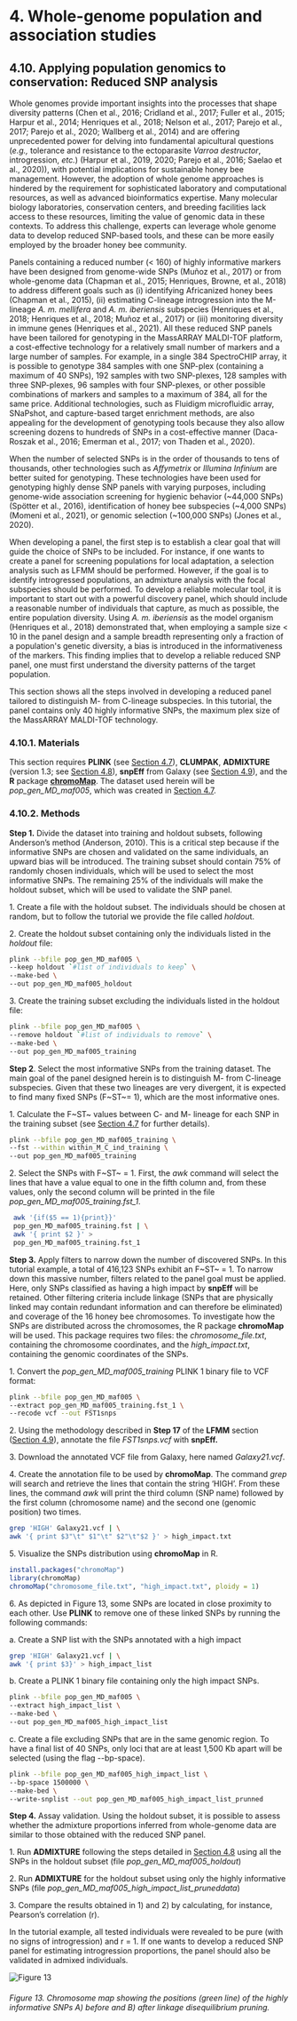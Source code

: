 # 4. Whole-genome population and association studies

## 4.10. Applying population genomics to conservation: Reduced SNP analysis

Whole genomes provide important insights into the processes that shape diversity patterns (Chen et al., 2016; Cridland et al., 2017; Fuller et al., 2015; Harpur et al., 2014; Henriques et al., 2018; Nelson et al., 2017; Parejo et al., 2017; Parejo et al., 2020; Wallberg et al., 2014) and are offering unprecedented power for delving into fundamental apicultural questions (*e.g.,* tolerance and resistance to the ectoparasite *Varroa destructor*, introgression, *etc.*) (Harpur et al., 2019, 2020; Parejo et al., 2016; Saelao et al., 2020)), with potential implications for sustainable honey bee management. However, the adoption of whole genome approaches is hindered by the requirement for sophisticated laboratory and computational resources, as well as advanced bioinformatics expertise. Many molecular biology laboratories, conservation centers, and breeding facilities lack access to these resources, limiting the value of genomic data in these contexts. To address this challenge, experts can leverage whole genome data to develop reduced SNP-based tools, and these can be more easily employed by the broader honey bee community.

Panels containing a reduced number (< 160) of highly informative markers have been designed from genome-wide SNPs (Muñoz et al., 2017) or from whole-genome data (Chapman et al., 2015; Henriques, Browne, et al., 2018) to address different goals such as (i) identifying Africanized honey bees (Chapman et al., 2015), (ii) estimating C-lineage introgression into the M-lineage *A. m. mellifera* and *A. m. iberiensis* subspecies (Henriques et al., 2018; Henriques et al., 2018; Muñoz et al., 2017) or (iii) monitoring diversity in immune genes (Henriques et al., 2021). All these reduced SNP panels have been tailored for genotyping in the MassARRAY MALDI-TOF platform, a cost-effective technology for a relatively small number of markers and a large number of samples. For example, in a single 384 SpectroCHIP array, it is possible to genotype 384 samples with one SNP-plex (containing a maximum of 40 SNPs), 192 samples with two SNP-plexes, 128 samples with three SNP-plexes, 96 samples with four SNP-plexes, or other possible combinations of markers and samples to a maximum of 384, all for the same price. Additional technologies, such as Fluidigm microfluidic array, SNaPshot, and capture-based target enrichment methods, are also appealing for the development of genotyping tools because they also allow screening dozens to hundreds of SNPs in a cost-effective manner (Daca-Roszak et al., 2016; Emerman et al., 2017; von Thaden et al., 2020).

When the number of selected SNPs is in the order of thousands to tens of thousands, other technologies such as *Affymetrix* or *Illumina* *Infinium* are better suited for genotyping. These technologies have been used for genotyping highly dense SNP panels with varying purposes, including genome-wide association screening for hygienic behavior (~44,000 SNPs) (Spötter et al., 2016), identification of honey bee subspecies (~4,000 SNPs) (Momeni et al., 2021), or genomic selection (~100,000 SNPs) (Jones et al., 2020).

When developing a panel, the first step is to establish a clear goal that will guide the choice of SNPs to be included. For instance, if one wants to create a panel for screening populations for local adaptation, a selection analysis such as LFMM should be performed. However, if the goal is to identify introgressed populations, an admixture analysis with the focal subspecies should be performed. To develop a reliable molecular tool, it is important to start out with a powerful discovery panel, which should include a reasonable number of individuals that capture, as much as possible, the entire population diversity. Using *A. m. iberiensis* as the model organism (Henriques et al., 2018) demonstrated that, when employing a sample size < 10 in the panel design and a sample breadth representing only a fraction of a population's genetic diversity, a bias is introduced in the informativeness of the markers. This finding implies that to develop a reliable reduced SNP panel, one must first understand the diversity patterns of the target population.

This section shows all the steps involved in developing a reduced panel tailored to distinguish M- from C-lineage subspecies. In this tutorial, the panel contains only 40 highly informative SNPs, the maximum plex size of the MassARRAY MALDI-TOF technology.

### 4.10.1. Materials

This section requires **PLINK** (see [Section 4.7](https://maevatecher.github.io/standard-methods-apis-omics/Part_4_7/)), **CLUMPAK**, **ADMIXTURE** (version 1.3; see [Section 4.8](https://maevatecher.github.io/standard-methods-apis-omics/Part_4_8/)), **snpEff** from Galaxy (see [Section 4.9](https://maevatecher.github.io/standard-methods-apis-omics/Part_4_9/)), and the **R** package [**chromoMap**](https://cran.r-project.org/web/packages/chromoMap/vignettes/chromoMap.html#Getting_Started). The dataset used herein will be *pop_gen_MD_maf005*, which was created in [Section 4.7](https://maevatecher.github.io/standard-methods-apis-omics/Part_4_7/).

### 4.10.2. Methods

**Step 1.** Divide the dataset into training and holdout subsets, following Anderson’s method (Anderson, 2010). This is a critical step because if the informative SNPs are chosen and validated on the same individuals, an upward bias will be introduced. The training subset should contain 75% of randomly chosen individuals, which will be used to select the most informative SNPs. The remaining 25% of the individuals will make the holdout subset, which will be used to validate the SNP panel.

1\. Create a file with the holdout subset. The individuals should be chosen at random, but to follow the tutorial we provide the file called *holdou*t.

2\. Create the holdout subset containing only the individuals listed in the *holdout* file:

``` bash
plink --bfile pop_gen_MD_maf005 \
--keep holdout `#list of individuals to keep` \
--make-bed \
--out pop_gen_MD_maf005_holdout
```

3\. Create the training subset excluding the individuals listed in the holdout file:

``` bash
plink --bfile pop_gen_MD_maf005 \
--remove holdout `#list of individuals to remove` \
--make-bed \
--out pop_gen_MD_maf005_training
```

**Step 2**. Select the most informative SNPs from the training dataset. The main goal of the panel designed herein is to distinguish M- from C-lineage subspecies. Given that these two lineages are very divergent, it is expected to find many fixed SNPs (F~ST~= 1), which are the most informative ones.

1\. Calculate the F~ST~ values between C- and M- lineage for each SNP in the training subset (see [Section 4.7](https://maevatecher.github.io/standard-methods-apis-omics/Part_4_7/) for further details).

``` bash
plink --bfile pop_gen_MD_maf005_training \
--fst --within within_M_C_ind_training \
--out pop_gen_MD_maf005_training
```

2\. Select the SNPs with F~ST~ = 1. First, the *awk* command will select the lines that have a value equal to one in the fifth column and, from these values, only the second column will be printed in the file *pop_gen_MD_maf005_training.fst_1*.

``` bash
 awk '{if($5 == 1){print}}'  
 pop_gen_MD_maf005_training.fst | \
 awk '{ print $2 }' > 
 pop_gen_MD_maf005_training.fst_1
```

**Step 3.** Apply filters to narrow down the number of discovered SNPs. In this tutorial example, a total of 416,123 SNPs exhibit an F~ST~ = 1. To narrow down this massive number, filters related to the panel goal must be applied. Here, only SNPs classified as having a high impact by **snpEff** will be retained. Other filtering criteria include linkage (SNPs that are physically linked may contain redundant information and can therefore be eliminated) and coverage of the 16 honey bee chromosomes. To investigate how the SNPs are distributed across the chromosomes, the R package **chromoMap** will be used. This package requires two files: the *chromosome_file.txt*, containing the chromosome coordinates, and the *high_impact.txt*, containing the genomic coordinates of the SNPs.

1\. Convert the *pop_gen_MD_maf005_training* PLINK 1 binary file to VCF format:

``` bash
plink --bfile pop_gen_MD_maf005 \
--extract pop_gen_MD_maf005_training.fst_1 \
--recode vcf --out FST1snps
```

2\. Using the methodology described in **Step 17** of the **LFMM** section ([Section 4.9](https://maevatecher.github.io/standard-methods-apis-omics/Part_4_9/)), annotate the file *FST1snps.vcf* with **snpEff.**

3\. Download the annotated VCF file from Galaxy, here named *Galaxy21.vcf*.

4\. Create the annotation file to be used by **chromoMap**. The command *grep* will search and retrieve the lines that contain the string ‘HIGH’. From these lines, the command *awk* will print the third column (SNP name) followed by the first column (chromosome name) and the second one (genomic position) two times.

``` bash
grep 'HIGH' Galaxy21.vcf | \
awk '{ print $3"\t" $1"\t" $2"\t"$2 }' > high_impact.txt
```

5\. Visualize the SNPs distribution using **chromoMap** in R.

``` r
install.packages("chromoMap")
library(chromoMap)
chromoMap("chromosome_file.txt", "high_impact.txt", ploidy = 1)
```

6\. As depicted in Figure 13, some SNPs are located in close proximity to each other. Use **PLINK** to remove one of these linked SNPs by running the following commands:

a\. Create a SNP list with the SNPs annotated with a high impact

``` bash
grep 'HIGH' Galaxy21.vcf | \
awk '{ print $3}' > high_impact_list
```

b\. Create a PLINK 1 binary file containing only the high impact SNPs.

``` bash
plink --bfile pop_gen_MD_maf005 \
--extract high_impact_list \
--make-bed \
--out pop_gen_MD_maf005_high_impact_list
```

c\. Create a file excluding SNPs that are in the same genomic region. To have a final list of 40 SNPs, only loci that are at least 1,500 Kb apart will be selected (using the flag --bp-space).

``` bash
plink --bfile pop_gen_MD_maf005_high_impact_list \
--bp-space 1500000 \
--make-bed \
--write-snplist --out pop_gen_MD_maf005_high_impact_list_prunned
```

**Step 4.** Assay validation. Using the holdout subset, it is possible to assess whether the admixture proportions inferred from whole-genome data are similar to those obtained with the reduced SNP panel.

1\. Run **ADMIXTURE** following the steps detailed in [Section 4.8](https://maevatecher.github.io/standard-methods-apis-omics/Part_4_8/) using all the SNPs in the holdout subset (file *pop_gen_MD_maf005_holdout*)

2\. Run **ADMIXTURE** for the holdout subset using only the highly informative SNPs (file *pop_gen_MD_maf005_high_impact_list_pruneddata*)

3\. Compare the results obtained in 1) and 2) by calculating, for instance, Pearson’s correlation (r).

In the tutorial example, all tested individuals were revealed to be pure (with no signs of introgression) and r = 1. If one wants to develop a reduced SNP panel for estimating introgression proportions, the panel should also be validated in admixed individuals.

![Figure 13](assets/Figure_13.png)

###### Figure 13. Chromosome map showing the positions (green line) of the highly informative SNPs A) before and B) after linkage disequilibrium pruning.
